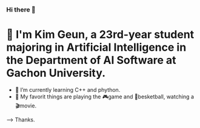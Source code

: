 ### Hi there 👋
# 🪪 I'm Kim Geun, a 23rd-year student majoring in Artificial Intelligence in the Department of AI Software at Gachon University.

- 🌱 I’m currently learning C++ and phython.
- 🤔 My favorit things are playing the 🎮game and 🏀besketball, watching a 🎬movie.

--> Thanks.
